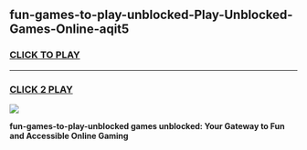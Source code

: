 
## fun-games-to-play-unblocked-Play-Unblocked-Games-Online-aqit5
<h3>
<a href="https://premium76.site?title=fun-games-to-play-unblocked&ref=24A">CLICK TO PLAY</a></h3>
<hr>

<h3>
<a href="https://premium76.site?title=fun-games-to-play-unblocked&ref=24A">CLICK 2 PLAY</a>
  
</h3>

<a href="https://premium76.site?title=fun-games-to-play-unblocked&ref=24A"><img src="https://clearcache.store/games.png"></a>


**fun-games-to-play-unblocked games unblocked: Your Gateway to Fun and Accessible Online Gaming**
